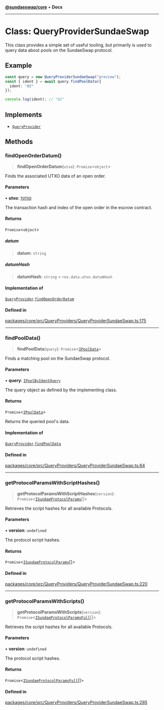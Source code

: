 [**@sundaeswap/core**](../../README.md) • **Docs**

***

# Class: QueryProviderSundaeSwap

This class provides a simple set of useful tooling, but primarily is used to
query data about pools on the SundaeSwap protocol.

## Example

```ts
const query = new QueryProviderSundaeSwap("preview");
const { ident } = await query.findPoolData({
  ident: "02"
});

console.log(ident); // "02"
```

## Implements

- [`QueryProvider`](QueryProvider.md)

## Methods

### findOpenOrderDatum()

> **findOpenOrderDatum**(`utxo`): `Promise`\<`object`\>

Finds the associated UTXO data of an open order.

#### Parameters

• **utxo**: [`TUTXO`](../type-aliases/TUTXO.md)

The transaction hash and index of the open order in the escrow contract.

#### Returns

`Promise`\<`object`\>

##### datum

> **datum**: `string`

##### datumHash

> **datumHash**: `string` = `res.data.utxo.datumHash`

#### Implementation of

[`QueryProvider`](QueryProvider.md).[`findOpenOrderDatum`](QueryProvider.md#findopenorderdatum)

#### Defined in

[packages/core/src/QueryProviders/QueryProviderSundaeSwap.ts:175](https://github.com/SundaeSwap-finance/sundae-sdk/blob/main/packages/core/src/QueryProviders/QueryProviderSundaeSwap.ts#L175)

***

### findPoolData()

> **findPoolData**(`query`): `Promise`\<[`IPoolData`](../interfaces/IPoolData.md)\>

Finds a matching pool on the SundaeSwap protocol.

#### Parameters

• **query**: [`IPoolByIdentQuery`](../interfaces/IPoolByIdentQuery.md)

The query object as defined by the implementing class.

#### Returns

`Promise`\<[`IPoolData`](../interfaces/IPoolData.md)\>

Returns the queried pool's data.

#### Implementation of

[`QueryProvider`](QueryProvider.md).[`findPoolData`](QueryProvider.md#findpooldata)

#### Defined in

[packages/core/src/QueryProviders/QueryProviderSundaeSwap.ts:84](https://github.com/SundaeSwap-finance/sundae-sdk/blob/main/packages/core/src/QueryProviders/QueryProviderSundaeSwap.ts#L84)

***

### getProtocolParamsWithScriptHashes()

> **getProtocolParamsWithScriptHashes**(`version`): `Promise`\<[`ISundaeProtocolParams`](../interfaces/ISundaeProtocolParams.md)[]\>

Retrieves the script hashes for all available Protocols.

#### Parameters

• **version**: `undefined`

The protocol script hashes.

#### Returns

`Promise`\<[`ISundaeProtocolParams`](../interfaces/ISundaeProtocolParams.md)[]\>

#### Defined in

[packages/core/src/QueryProviders/QueryProviderSundaeSwap.ts:220](https://github.com/SundaeSwap-finance/sundae-sdk/blob/main/packages/core/src/QueryProviders/QueryProviderSundaeSwap.ts#L220)

***

### getProtocolParamsWithScripts()

> **getProtocolParamsWithScripts**(`version`): `Promise`\<[`ISundaeProtocolParamsFull`](../interfaces/ISundaeProtocolParamsFull.md)[]\>

Retrieves the script hashes for all available Protocols.

#### Parameters

• **version**: `undefined`

The protocol script hashes.

#### Returns

`Promise`\<[`ISundaeProtocolParamsFull`](../interfaces/ISundaeProtocolParamsFull.md)[]\>

#### Defined in

[packages/core/src/QueryProviders/QueryProviderSundaeSwap.ts:285](https://github.com/SundaeSwap-finance/sundae-sdk/blob/main/packages/core/src/QueryProviders/QueryProviderSundaeSwap.ts#L285)
